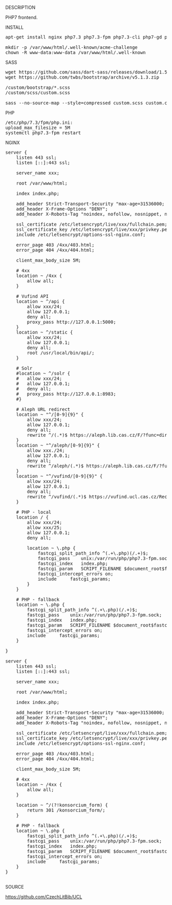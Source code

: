DESCRIPTION

PHP7 frontend.

INSTALL
<pre>
apt-get install nginx php7.3 php7.3-fpm php7.3-cli php7-gd php7-ldap php7-json php7.3-sqlite3

mkdir -p /var/www/html/.well-known/acme-challenge
chown -R www-data:www-data /var/www/html/.well-known
</pre>
SASS
<pre>
wget https://github.com/sass/dart-sass/releases/download/1.50.1/dart-sass-1.50.1-linux-x64.tar.gz
wget https://github.com/twbs/bootstrap/archive/v5.1.3.zip

/custom/bootstrap/*.scss
/custom/scss/custom.scss

sass --no-source-map --style=compressed custom.scss custom.css
</pre>
PHP
<pre>
/etc/php/7.3/fpm/php.ini:
upload_max_filesize = 5M
systemctl php7.3-fpm restart
</pre>
NGINX
<pre>
server {
	listen 443 ssl;
	listen [::]:443 ssl;

	server_name xxx;

	root /var/www/html;

	index index.php;

	add_header Strict-Transport-Security "max-age=31536000; includeSubDomains" always;
	add_header X-Frame-Options "DENY";
	add_header X-Robots-Tag "noindex, nofollow, nosnippet, noarchive";

	ssl_certificate /etc/letsencrypt/live/xxx/fullchain.pem;
	ssl_certificate_key /etc/letsencrypt/live/xxx/privkey.pem;
	include /etc/letsencrypt/options-ssl-nginx.conf;

	error_page 403 /4xx/403.html;
	error_page 404 /4xx/404.html;

	client_max_body_size 5M;

	# 4xx
	location ~ /4xx {
		allow all;
	}

	# Vufind API
	location ~ ^/api {
		allow xxx/24;
		allow 127.0.0.1;
		deny all;
		proxy_pass http://127.0.0.1:5000;
	}
	location ~ ^/static {
		allow xxx/24;
		allow 127.0.0.1;
		deny all;
		root /usr/local/bin/api/;
	}

	# Solr
	#location ~ ^/solr {
	#	allow xxx/24;
	#	allow 127.0.0.1;
	#	deny all;
	#	proxy_pass http://127.0.0.1:8983;
	#}

	# Aleph URL redirect
	location ~ "^/[0-9]{9}" {
		allow xxx/24;
		allow 127.0.0.1;
		deny all;
		rewrite ^/(.*)$ https://aleph.lib.cas.cz/F/?func=direct&doc_number=$1&local_base=AV&format=001 permanent;
	}
	location ~ "^/aleph/[0-9]{9}" {
		allow xxx./24;
		allow 127.0.0.1;
		deny all;
		rewrite ^/aleph/(.*)$ https://aleph.lib.cas.cz/F/?func=direct&doc_number=$1&local_base=AV&format=001 permanent;
	}
	location ~ "^/vufind/[0-9]{9}" {
		allow xxx/24;
		allow 127.0.0.1;
		deny all;
		rewrite ^/vufind/(.*)$ https://vufind.ucl.cas.cz/Record/$1#details permanent;
	}

	# PHP - local
	location / {
		allow xxx/24;
		allow xxx/25;
		allow 127.0.0.1;
		deny all;

		location ~ \.php {
			fastcgi_split_path_info ^(.+\.php)(/.+)$;
			fastcgi_pass	unix:/var/run/php/php7.3-fpm.sock;
			fastcgi_index	index.php;
			fastcgi_param	SCRIPT_FILENAME $document_root$fastcgi_script_name;
			fastcgi_intercept_errors on;
			include		fastcgi_params;
		}
	}

	# PHP - fallback
	location ~ \.php {
		fastcgi_split_path_info ^(.+\.php)(/.+)$;
		fastcgi_pass	unix:/var/run/php/php7.3-fpm.sock;
		fastcgi_index	index.php;
		fastcgi_param	SCRIPT_FILENAME $document_root$fastcgi_script_name;
		fastcgi_intercept_errors on;
		include		fastcgi_params;
	}

}

server {
	listen 443 ssl;
	listen [::]:443 ssl;

	server_name xxx;

	root /var/www/html;

	index index.php;

	add_header Strict-Transport-Security "max-age=31536000; includeSubDomains" always;
	add_header X-Frame-Options "DENY";
	add_header X-Robots-Tag "noindex, nofollow, nosnippet, noarchive";

	ssl_certificate /etc/letsencrypt/live/xxx/fullchain.pem;
	ssl_certificate_key /etc/letsencrypt/live/xxx/privkey.pem;
	include /etc/letsencrypt/options-ssl-nginx.conf;

	error_page 403 /4xx/403.html;
	error_page 404 /4xx/404.html;

	client_max_body_size 5M;

	# 4xx
	location ~ /4xx {
		allow all;
	}

	location ~ ^/(?!konsorcium_form) {
		return 301 /konsorcium_form/;
	}

	# PHP - fallback
	location ~ \.php {
		fastcgi_split_path_info ^(.+\.php)(/.+)$;
		fastcgi_pass	unix:/var/run/php/php7.3-fpm.sock;
		fastcgi_index	index.php;
		fastcgi_param	SCRIPT_FILENAME $document_root$fastcgi_script_name;
		fastcgi_intercept_errors on;
		include		fastcgi_params;
	}
}

</pre>
SOURCE

https://github.com/CzechLitBib/UCL

